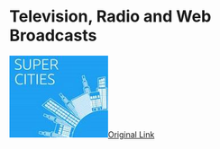 # Television, Radio and Web Broadcasts

[![Super Cities](images/supercities.jpg)Original Link](https://anchor.fm/supercities/episodes/Super-Cities-with-Bruce-Bachenheimer-Pace-University-e3ffh5)
